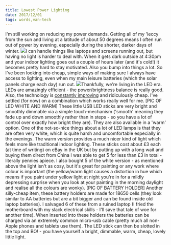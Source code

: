```yaml
---
title: Lowest Power Lighting
date: 2017/12/01
tags: words,van-tech
---
```


I'm still working on reducing my power demands. Getting all of my 'leccy from the sun and living at a latitude of about 50 degrees means I often run out of power by evening, especially during the shorter, darker days of winter. ![](/wp-content/uploads/2017/12/CameraZOOM-20170910003125714_edited-768x1024.jpg)I can handle things like laptops and screens running out, but having no light is harder to deal with. When it gets dark outside at 4:30pm and your indoor lighting goes out a couple of hours later (and it's cold!) it becomes pretty hard to stay motivated. Also you bump into things a lot. So I've been looking into cheap, simple ways of making sure I always have access to lighting, even when my main leisure batteries (which the solar panels charge each day) run out. ![](https://gentlyfirm.co.uk/words/wp-content/uploads/2017/12/CameraZOOM-20170910000151417-1024x768.jpg)Thankfully, we're living in the LED era. LEDs are amazingly efficient - the power/brightness balance is really good. Also, the technology is [constantly improving](https://www.maximintegrated.com/en/app-notes/index.mvp/id/1883) and ridiculously cheap. I've settled (for now) on a combination which works really well for me. [PIC OF LED WHITE AND WARM] These little USB LED sticks are very bright and smoothly dimmable via a simple touch-mechanism ('smooth' meaning they fade up and down smoothly rather than in steps - so you have a lot of control over exactly how bright they are). They are also available in a 'warm' option. One of the not-so-nice things about a lot of LED lamps is that they are often very white, which is quite harsh and uncomfortable especially in the evenings. The warm version provides a much nicer kind of light which feels more like traditional indoor lighting. These sticks cost about £3 each (at time of writing) on eBay in the UK but by putting up with a long wait and buying them direct from China I was able to get 5 for less than £3 in total - literally pennies apiece. I also bought 5 of the white version - as mentioned above the light isn't as cosy, but it's great for painting or any work where colour is important (the yellow/warm light causes a distortion in hue which means if you paint under yellow light at night you're in for a mildly depressing surprise when you look at your painting in the morning daylight and realise all the colours are wonky). [PIC OF BATTERY HOLDER] Another silly-cheap item, these battery holders are made for 18650 cells (they look similar to AA batteries but are a bit bigger and can be found inside old laptop batteries). I salvaged 6 of these from a ruined laptop (I fried the motherboard with my slack electrical skills - I'll save that tale of woe for another time). When inserted into these holders the batteries can be charged via an extremely common micro-usb cable (pretty much all non-Apple phones and tablets use them). The LED stick can then be slotted in the top and BO! - you have yourself a bright, dimmable, warm, cheap, lovely little light.
